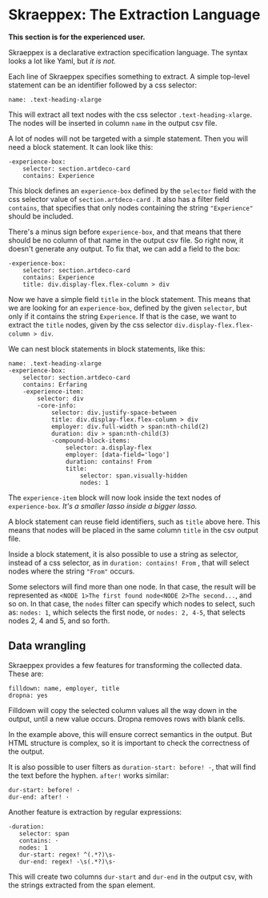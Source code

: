 # Skraeppex: The Extraction Language

**This section is for the experienced user.**

Skraeppex is a declarative extraction specification language. The syntax looks a lot like Yaml, but *it is not.* 

Each line of Skraeppex specifies something to extract. A simple top-level  statement can be an identifier followed 
by a css selector:

```
name: .text-heading-xlarge
```
This will extract all text nodes with the css selector `.text-heading-xlarge`. The nodes will be inserted in column `name` in the output csv file.

A lot of nodes will not be targeted with a simple statement. Then you will need a block statement. It can look like this:
```
-experience-box:
    selector: section.artdeco-card
    contains: Experience
```
This block defines  an `experience-box` defined by the `selector` field with the css selector value of `section.artdeco-card`  . It also has a filter field `contains`, that specifies that only nodes containing the string `"Experience"` should be included.

There's a minus sign before `experience-box`, and that means that there should be no column of that name in the output csv file. So right now, it doesn't generate any output. To fix that, we can add a field to the box:
```
-experience-box:
    selector: section.artdeco-card
    contains: Experience
    title: div.display-flex.flex-column > div
```
Now we have a simple field `title` in the block statement. This means that we are looking for an `experience-box`, defined by the given `selector`, but only if it contains the string `Experience`. If that is the case, we want to extract the `title` nodes, given by the css selector `div.display-flex.flex-column > div`.

We can nest block statements in block statements, like this:

```
name: .text-heading-xlarge
-experience-box:
    selector: section.artdeco-card
    contains: Erfaring
    -experience-item: 
        selector: div
        -core-info:
            selector: div.justify-space-between
            title: div.display-flex.flex-column > div
            employer: div.full-width > span:nth-child(2)
            duration: div > span:nth-child(3)
            -compound-block-items: 
                selector: a.display-flex
                employer: [data-field='logo']
                duration: contains! From
                title: 
                    selector: span.visually-hidden
                    nodes: 1
```
The `experience-item` block will now look inside the text nodes of `experience-box`. *It's a smaller lasso inside a 
bigger lasso.*

A block statement can reuse field identifiers, such as `title` above here. This means that nodes will be placed in 
the same column `title` in the csv output file.

Inside a block statement, it is also possible to use a string as selector, instead of a css selector, as 
in `duration: contains! From` , that will select nodes where the string `"From"` occurs.

Some selectors will find more than one node. In that case, the result will be represented 
as `<NODE 1>The first found node<NODE 2>The second...`, and so on. In that case, 
the `nodes` filter can specify which nodes to select, such as: `nodes: 1`, which selects 
the first node, or `nodes: 2, 4-5`, that selects nodes 2, 4 and 5, and so forth.

## Data wrangling

Skraeppex provides a few features for transforming the collected data. These are:

```
filldown: name, employer, title
dropna: yes
```

Filldown will copy the selected column values all the way down in the output, until a new value occurs. Dropna 
removes rows with blank cells.

In the example above, this will ensure correct semantics in the output. But HTML structure is complex, so it 
is important to check the correctness of the output.

It is also possible to user filters as `duration-start: before! -`, that will find the text before the hyphen.
`after!` works similar:

```
dur-start: before! -
dur-end: after! ·
```

Another feature is extraction by regular expressions:

```
-duration:
   selector: span
   contains: ·
   nodes: 1
   dur-start: regex! ^(.*?)\s-
   dur-end: regex! -\s(.*?)\s·
```
This will create two columns `dur-start` and `dur-end` in the output csv, with the strings extracted from the span element. 

